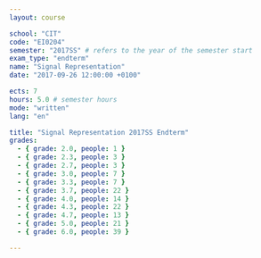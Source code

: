 ```yaml
---
layout: course

school: "CIT"
code: "EI0204"
semester: "2017SS" # refers to the year of the semester start
exam_type: "endterm"
name: "Signal Representation"
date: "2017-09-26 12:00:00 +0100"

ects: 7
hours: 5.0 # semester hours
mode: "written"
lang: "en"

title: "Signal Representation 2017SS Endterm"
grades:
  - { grade: 2.0, people: 1 }
  - { grade: 2.3, people: 3 }
  - { grade: 2.7, people: 3 }
  - { grade: 3.0, people: 7 }
  - { grade: 3.3, people: 7 }
  - { grade: 3.7, people: 22 }
  - { grade: 4.0, people: 14 }
  - { grade: 4.3, people: 22 }
  - { grade: 4.7, people: 13 }
  - { grade: 5.0, people: 21 }
  - { grade: 6.0, people: 39 }

---
```



